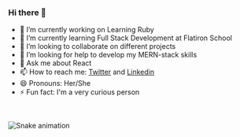 ### Hi there 👋

- 🔭 I’m currently working on Learning Ruby
- 🌱 I’m currently learning Full Stack Development at Flatiron School
- 👯 I’m looking to collaborate on different projects 
- 🤔 I’m looking for help to develop my MERN-stack skills
- 💬 Ask me about React
- 📫 How to reach me: [Twitter](https://twitter.com/emily_tiampati) and [Linkedin](https://www.linkedin.com/in/sereyatiampati/)
- 😄 Pronouns: Her/She
- ⚡ Fun fact: I'm a very curious person

<br/>

![Snake animation](https://github.com/sereyatiampati/sereyatimpati/blob/output/github-contribution-grid-snake.svg)


